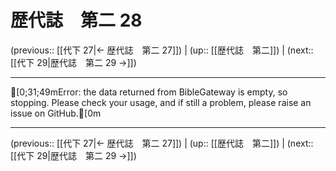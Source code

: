 # 歴代誌　第二 28

(previous:: [[代下 27|← 歴代誌　第二 27]]) | (up:: [[歴代誌　第二]]) | (next:: [[代下 29|歴代誌　第二 29 →]])

***
[0;31;49mError: the data returned from BibleGateway is empty, so stopping. Please check your usage, and if still a problem, please raise an issue on GitHub.[0m

***

(previous:: [[代下 27|← 歴代誌　第二 27]]) | (up:: [[歴代誌　第二]]) | (next:: [[代下 29|歴代誌　第二 29 →]])
